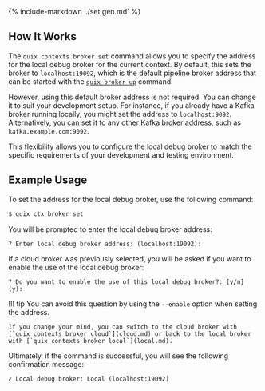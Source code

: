 {% include-markdown './set.gen.md' %}

## How It Works

The `quix contexts broker set` command allows you to specify the address for the local debug broker for the current context. By default, this sets the broker to `localhost:19092`, which is the default pipeline broker address that can be started with the [`quix broker up`](../../pipeline/broker/up.md) command.

However, using this default broker address is not required. You can change it to suit your development setup. For instance, if you already have a Kafka broker running locally, you might set the address to `localhost:9092`. Alternatively, you can set it to any other Kafka broker address, such as `kafka.example.com:9092`.

This flexibility allows you to configure the local debug broker to match the specific requirements of your development and testing environment.

## Example Usage

To set the address for the local debug broker, use the following command:

```bash
$ quix ctx broker set
```

You will be prompted to enter the local debug broker address:

```text
? Enter local debug broker address: (localhost:19092):
```

If a cloud broker was previously selected, you will be asked if you want to enable the use of the local debug broker:

```text
? Do you want to enable the use of this local debug broker?: [y/n] (y):
```

!!! tip
    You can avoid this question by using the `--enable` option when setting the address.

    If you change your mind, you can switch to the cloud broker with [`quix contexts broker cloud`](cloud.md) or back to the local broker with [`quix contexts broker local`](local.md).

Ultimately, if the command is successful, you will see the following confirmation message:

```text
✓ Local debug broker: Local (localhost:19092)
```